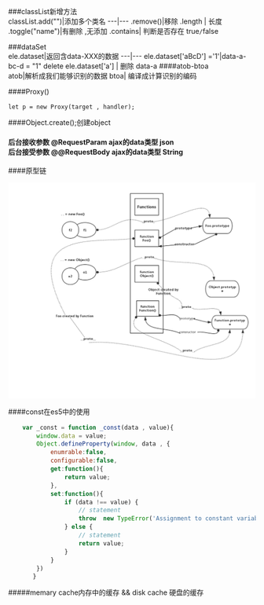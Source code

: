 ###classList新增方法<br>
classList.add("")|添加多个类名
---|---
.remove()|移除
.length | 长度
.toggle("name")|有删除 ,无添加
.contains| 判断是否存在 true`/`false

###dataSet<br>
ele.dataset|返回含data-XXX的数据
---|---
ele.dataset['aBcD'] ='1'|data-a-bc-d = "1"
delete ele.dataset['a'] | 删除 data-a
####atob-btoa<br>
atob|解析成我们能够识别的数据
btoa| 编译成计算识别的编码


####Proxy()
```
let p = new Proxy(target , handler);

```
####Object.create();创建object
#### 后台接收参数 @RequestParam ajax的data类型 json<br>后台接受参数 @@RequestBody ajax的data类型 String

####原型链

![原型链](./images/Prototype.png)



####const在es5中的使用
```js
	var _const = function _const(data , value){
        window.data = value;
        Object.defineProperty(window, data , {
            enumrable:false,
            configurable:false,
            get:function(){
                return value;
            },
            set:function(){
                if (data !== value) {
                    // statement
                    throw  new TypeError('Assignment to constant variable.')
                } else {
                    // statement
                    return value;
                }
            }
        })
       }
```

#####memary cache内存中的缓存 && disk cache 硬盘的缓存